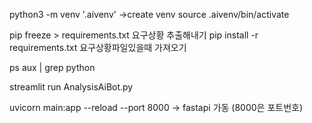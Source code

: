 python3 -m venv '.aivenv'   ->create venv
source .aivenv/bin/activate  

pip freeze > requirements.txt   요구상황 추출해내기
pip install -r requirements.txt 요구상황파일있을때 가져오기

ps aux | grep python


streamlit run AnalysisAiBot.py

uvicorn main:app --reload --port 8000 -> fastapi 가동 (8000은 포트번호)